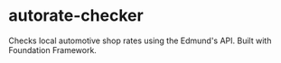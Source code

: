 autorate-checker
================

Checks local automotive shop rates using the Edmund's API. Built with
Foundation Framework.
